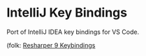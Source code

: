 # IntelliJ Key Bindings

Port of IntelliJ IDEA key bindings for VS Code.

(folk: [Resharper 9 Keybindings](https://marketplace.visualstudio.com/items?itemName=ms-vscode.resharper9-keybindings)
